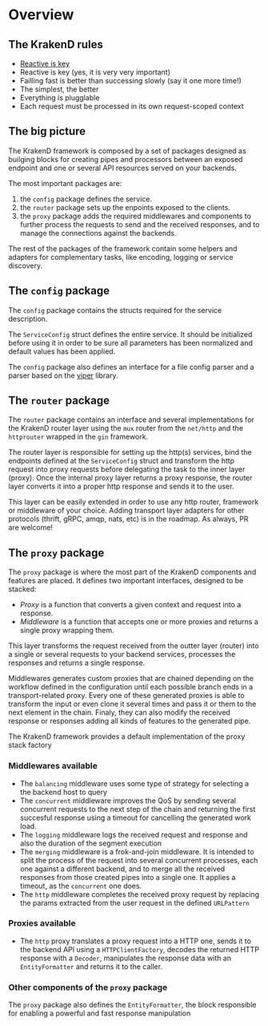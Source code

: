 # Overview

## The KrakenD rules

* [Reactive is key](http://www.reactivemanifesto.org/)
* Reactive is key (yes, it is very very important)
* Failling fast is better than successing slowly (say it one more time!)
* The simplest, the better
* Everything is plugglable
* Each request must be processed in its own request-scoped context

## The big picture

The KrakenD framework is composed by a set of packages designed as builging blocks for creating pipes and processors between an exposed endpoint and one or several API resources served on your backends.

The most important packages are:

1. the `config` package defines the service.
2. the `router` package sets up the enpoints exposed to the clients.
3. the `proxy` package adds the required middlewares and components to further process the requests to send and the received responses, and to manage the connections against the backends. 

The rest of the packages of the framework contain some helpers and adapters for complementary tasks, like encoding, logging or service discovery.

## The `config` package

The `config` package contains the structs required for the service description.

The `ServiceConfig` struct defines the entire service. It should be initialized before using it in order to be sure all parameters has been normalized and default values has been applied.

The `config` package also defines an interface for a file config parser and a parser based on the [viper](https://github.com/spf13/viper) library.

## The `router` package

The `router` package contains an interface and several implementations for the KrakenD router layer using the `mux` router from the `net/http` and the `httprouter` wrapped in the `gin` framework.

The router layer is responsible for setting up the http(s) services, bind the endpoints defined at the `ServiceConfig` struct and transform the http request into proxy requests before delegating the task to the inner layer (proxy). Once the internal proxy layer returns a proxy response, the router layer converts it into a proper http response and sends it to the user.

This layer can be easily extended in order to use any http router, framework or middleware of your choice. Adding transport layer adapters for other protocols (thrift, gRPC, amqp, nats, etc) is in the roadmap. As always, PR are welcome!

## The `proxy` package

The `proxy` package is where the most part of the KrakenD components and features are placed. It defines two important interfaces, designed to be stacked:

* *Proxy* is a function that converts a given context and request into a response.
* *Middleware* is a function that accepts one or more proxies and returns a single proxy wrapping them.

This layer transforms the request received from the outter layer (router) into a single or several requests to your backend services, processes the responses and returns a single response.

Middlewares generates custom proxies that are chained depending on the workflow defined in the configuration until each possible branch ends in a transport-related proxy. Every one of these generated proxies is able to transform the input or even clone it several times and pass it or them to the next element in the chain. Finaly, they can also modify the received response or responses adding all kinds of features to the generated pipe.

The KrakenD framework provides a default implementation of the proxy stack factory

### Middlewares available

* The `balancing` middleware uses some type of strategy for selecting a the backend host to query
* The `concurrent` middleware improves the QoS by sending several concurrent requests to the next step of the chain and returning the first succesful response using a timeout for cancelling the generated work load.
* The `logging` middleware logs the received request and response and also the duration of the segment execution
* The `merging` middleware is a frok-and-join middleware. It is intended to split the process of the request into several concurrent processes, each one against a different backend, and to merge all the received responses from those created pipes into a single one. It applies a timeout, as the `concurrent` one does.
* The `http` middleware completes the received proxy request by replacing the params extracted from the user request in the defined `URLPattern`

### Proxies available

* The `http` proxy translates a proxy request into a HTTP one, sends it to the backend API using a `HTTPClientFactory`, decodes the returned HTTP response with a `Decoder`, manipulates the response data with an `EntityFormatter` and returns it to the caller.

### Other components of the `proxy` package

The `proxy` package also defines the `EntityFormatter`, the block responsible for enabling a powerful and fast response manipulation